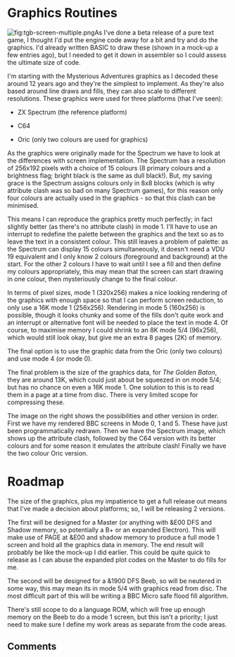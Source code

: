 # Graphics Routines

![](../../retrosoftwarecouk_wiki-20160918-wikidump/images/tgb-screen-multiple.png "fig:tgb-screen-multiple.png")As I've done a beta release of a pure text game, I thought I'd put the engine code away for a bit and try and do the graphics. I'd already written BASIC to draw these (shown in a mock-up a few entries ago), but I needed to get it down in assembler so I could assess the ultimate size of code.

I'm starting with the Mysterious Adventures graphics as I decoded these around 12 years ago and they're the simplest to implement. As they're also based around line draws and fills, they can also scale to different resolutions. These graphics were used for three platforms (that I've seen):

- ZX Spectrum (the reference platform)

- C64

- Oric (only two colours are used for graphics)

As the graphics were originally made for the Spectrum we have to look at the differences with screen implementation. The Spectrum has a resolution of 256x192 pixels with a choice of 15 colours (8 primary colours and a brightness flag; bright black is the same as dull black!). But, my saving grace is the Spectrum assigns colours only in 8x8 blocks (which is why attribute clash was so bad on many Spectrum games), for this reason only four colours are actually used in the graphics - so that this clash can be minimised.

This means I can reproduce the graphics pretty much perfectly; in fact slightly better (as there's no attribute clash) in mode 1. I'll have to use an interrupt to redefine the palette between the graphics and the text so as to leave the text in a consistent colour. This still leaves a problem of palette: as the Spectrum can display 15 colours simultaneously, it doesn't need a VDU 19 equivalent and I only know 2 colours (foreground and background) at the start. For the other 2 colours I have to wait until I see a fill and then define my colours appropriately, this may mean that the screen can start drawing in one colour, then mysteriously change to the final colour.

In terms of pixel sizes, mode 1 (320x256) makes a nice looking rendering of the graphics with enough space so that I can perform screen reduction, to only use a 16K mode 1 (256x256). Rendering in mode 5 (160x256) is possible, though it looks chunky and some of the fills don't quite work and an interrupt or alternative font will be needed to place the text in mode 4. Of course, to maximise memory I could shrink to an 8K mode 5/4 (96x256), which would still look okay, but give me an extra 8 pages (2K) of memory.

The final option is to use the graphic data from the Oric (only two colours) and use mode 4 (or mode 0).

The final problem is the size of the graphics data, for _The Golden Baton_, they are around 13K, which could just about be squeezed in on mode 5/4; but has no chance on even a 16K mode 1. One solution to this is to read them in a page at a time from disc. There is very limited scope for compressing these.

The image on the right shows the possibilities and other version in order. First we have my rendered BBC screens in Mode 0, 1 and 5. These have just been programmatically redrawn. Then we have the Spectrum image, which shows up the attribute clash, followed by the C64 version with its better colours and for some reason it emulates the attribute clash! Finally we have the two colour Oric version.

# Roadmap

The size of the graphics, plus my impatience to get a full release out means that I've made a decision about platforms; so, I will be releasing 2 versions.

The first will be designed for a Master (or anything with &E00 DFS and Shadow memory, so potentially a B+ or an expanded Electron). This will make use of PAGE at &E00 and shadow memory to produce a full mode 1 screen and hold all the graphics data in memory. The end result will probably be like the mock-up I did earlier. This could be quite quick to release as I can abuse the expanded plot codes on the Master to do fills for me.

The second will be designed for a &1900 DFS Beeb, so will be neutered in some way, this may mean its in mode 5/4 with graphics read from disc. The most difficult part of this will be writing a BBC Micro safe flood fill algorithm.

There's still scope to do a language ROM, which will free up enough memory on the Beeb to do a mode 1 screen, but this isn't a priority; I just need to make sure I define my work areas as separate from the code areas.

## Comments
